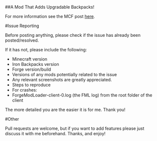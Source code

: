 ##A Mod That Adds Upgradable Backpacks!

For more information see the MCF post [here](http://www.minecraftforum.net/forums/mapping-and-modding/minecraft-mods/2331340-iron-backpacks).

#Issue Reporting

Before posting anything, please check if the issue has already been posted/resolved.

If it has not, please include the following:

* Minecraft version
* Iron Backpacks version
* Forge version/build
* Versions of any mods potentially related to the issue
* Any relevant screenshots are greatly appreciated.
* Steps to reproduce
* For crashes:
 * ForgeModLoader-client-0.log (the FML log) from the root folder of the client

The more detailed you are the easier it is for me. Thank you!

#Other

Pull requests are welcome, but if you want to add features please just discuss it with me beforehand. Thanks, and enjoy!



